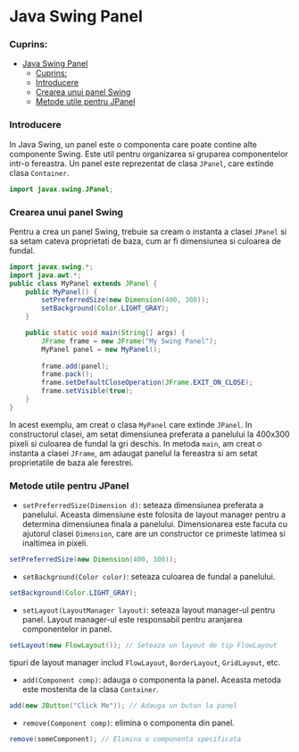 # Java Swing Panel

### Cuprins:
- [Java Swing Panel](#java-swing-panel)
  - [Cuprins:](#cuprins)
  - [Introducere](#introducere)
  - [Crearea unui panel Swing](#crearea-unui-panel-swing)
  - [Metode utile pentru JPanel](#metode-utile-pentru-jpanel)

### Introducere
In Java Swing, un panel este o componenta care poate contine alte componente Swing. Este util pentru organizarea si gruparea componentelor intr-o fereastra. Un panel este reprezentat de clasa `JPanel`, care extinde clasa `Container`.

```java
import javax.swing.JPanel;
```
### Crearea unui panel Swing
Pentru a crea un panel Swing, trebuie sa cream o instanta a clasei `JPanel` si sa setam cateva proprietati de baza, cum ar fi dimensiunea si culoarea de fundal.

```java
import javax.swing.*;
import java.awt.*;
public class MyPanel extends JPanel {
    public MyPanel() {
        setPreferredSize(new Dimension(400, 300));
        setBackground(Color.LIGHT_GRAY);
    }

    public static void main(String[] args) {
        JFrame frame = new JFrame("My Swing Panel");
        MyPanel panel = new MyPanel();
        
        frame.add(panel);
        frame.pack();
        frame.setDefaultCloseOperation(JFrame.EXIT_ON_CLOSE);
        frame.setVisible(true);
    }
}
```
In acest exemplu, am creat o clasa `MyPanel` care extinde `JPanel`. In constructorul clasei, am setat dimensiunea preferata a panelului la 400x300 pixeli si culoarea de fundal la gri deschis. In metoda `main`, am creat o instanta a clasei `JFrame`, am adaugat panelul la fereastra si am setat proprietatile de baza ale ferestrei.

### Metode utile pentru JPanel
- `setPreferredSize(Dimension d)`: seteaza dimensiunea preferata a panelului. Aceasta dimensiune este folosita de layout manager pentru a determina dimensiunea finala a panelului.
Dimensionarea este facuta cu ajutorul clasei `Dimension`, care are un constructor ce primeste latimea si inaltimea in pixeli.
```java
setPreferredSize(new Dimension(400, 300)); 
```
- `setBackground(Color color)`: seteaza culoarea de fundal a panelului.
```java
setBackground(Color.LIGHT_GRAY);
```
- `setLayout(LayoutManager layout)`: seteaza layout manager-ul pentru panel. Layout manager-ul este responsabil pentru aranjarea componentelor in panel.
```java
setLayout(new FlowLayout()); // Seteaza un layout de tip FlowLayout
```
tipuri de layout manager includ `FlowLayout`, `BorderLayout`, `GridLayout`, etc.
- `add(Component comp)`: adauga o componenta la panel. Aceasta metoda este mostenita de la clasa `Container`.
```java
add(new JButton("Click Me")); // Adauga un buton la panel
```
- `remove(Component comp)`: elimina o componenta din panel.
```java
remove(someComponent); // Elimina o componenta specificata
```